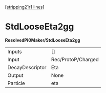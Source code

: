 [[stripping21r1 lines]](./stripping21r1-index)

# StdLooseEta2gg

**ResolvedPi0Maker/StdLooseEta2gg**

|                 |                    |
|-----------------|--------------------|
| Inputs          | []               |
| Input           | Rec/ProtoP/Charged |
| DecayDescriptor | Eta                |
| Output          | None               |
| Particle        | eta                |
